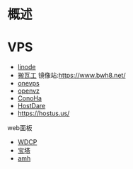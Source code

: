 # 概述
# VPS
- [linode](https://www.linode.com/)
- [搬瓦工](Bandwagonhost.com) 镜像站:https://www.bwh8.net/
- [onevps](https://www.onevps.com/)
- [openvz](https://openvz.org/)
- [ConoHa](#)
- [HostDare](#)
- https://hostus.us/

web面板
- [WDCP](https://www.wdlinux.cn/wdcp/)
- [宝塔](http://www.bt.cn/)
- [amh](http://amh.sh/)
